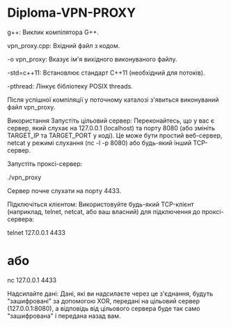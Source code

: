 # Diploma-VPN-PROXY

g++: Виклик компілятора G++.

vpn_proxy.cpp: Вхідний файл з кодом.

-o vpn_proxy: Вказує ім'я вихідного виконуваного файлу.

-std=c++11: Встановлює стандарт C++11 (необхідний для потоків).

-pthread: Лінкує бібліотеку POSIX threads.

Після успішної компіляції у поточному каталозі з'явиться виконуваний файл vpn_proxy.

Використання
Запустіть цільовий сервер: Переконайтесь, що у вас є сервер, який слухає на 127.0.0.1 (localhost) та порту 8080 (або змініть TARGET_IP та TARGET_PORT у коді). Це може бути простий веб-сервер, netcat у режимі слухання (nc -l -p 8080) або будь-який інший TCP-сервер.

Запустіть проксі-сервер:

./vpn_proxy

Сервер почне слухати на порту 4433.

Підключіться клієнтом: Використовуйте будь-який TCP-клієнт (наприклад, telnet, netcat, або ваш власний) для підключення до проксі-сервера:

telnet 127.0.0.1 4433
# або
nc 127.0.0.1 4433

Надсилайте дані: Дані, які ви надсилаєте через це з'єднання, будуть "зашифровані" за допомогою XOR, передані на цільовий сервер (127.0.0.1:8080), а відповідь від цільового сервера буде так само "зашифрована" і передана назад вам.
